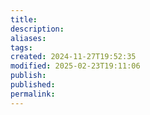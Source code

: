 ```yaml
---
title: 
description: 
aliases: 
tags: 
created: 2024-11-27T19:52:35
modified: 2025-02-23T19:11:06
publish: 
published: 
permalink: 
---
```


[^1]: yes, we often think that we are above average... bit being humble is exactly what we need to improve. https://www.ted.com/talks/david_dunning_why_incompetent_people_think_they_re_amazing

